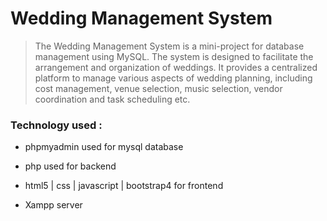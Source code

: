 # Wedding Management System
>The Wedding Management System is a mini-project for database management using MySQL. The system is designed to facilitate the arrangement and organization of weddings. It provides a centralized platform to manage various aspects of wedding planning, including cost management, venue selection, music selection, vendor coordination and task scheduling etc.

### Technology used :
         
- phpmyadmin used for mysql database

- php used for backend

- html5 | css | javascript | bootstrap4 for frontend
          
- Xampp server

 
